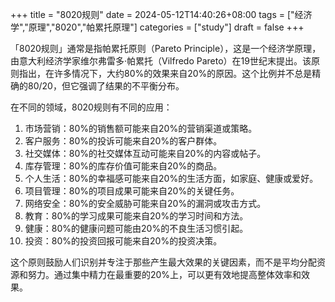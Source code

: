 +++
title = "8020规则"
date = 2024-05-12T14:40:26+08:00
tags = ["经济学","原理","8020","帕累托原理"]
categories = ["study"]
draft = false
+++

「8020规则」通常是指帕累托原则（Pareto Principle），这是一个经济学原理，由意大利经济学家维尔弗雷多·帕累托（Vilfredo Pareto）在19世纪末提出。该原则指出，在许多情况下，大约80%的效果来自20%的原因。这个比例并不总是精确的80/20，但它强调了结果的不平衡分布。

在不同的领域，8020规则有不同的应用：

1. 市场营销：80%的销售额可能来自20%的营销渠道或策略。
1. 客户服务：80%的投诉可能来自20%的客户群体。
1. 社交媒体：80%的社交媒体互动可能来自20%的内容或帖子。
1. 库存管理：80%的库存价值可能来自20%的商品。
1. 个人生活：80%的幸福感可能来自20%的生活方面，如家庭、健康或爱好。
1. 项目管理：80%的项目成果可能来自20%的关键任务。
1. 网络安全：80%的安全威胁可能来自20%的漏洞或攻击方式。
1. 教育：80%的学习成果可能来自20%的学习时间和方法。
1. 健康：80%的健康问题可能由20%的不良生活习惯引起。
1. 投资：80%的投资回报可能来自20%的投资决策。

这个原则鼓励人们识别并专注于那些产生最大效果的关键因素，而不是平均分配资源和努力。通过集中精力在最重要的20%上，可以更有效地提高整体效率和效果。